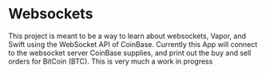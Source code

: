 # Websockets

This project is meant to be a way to learn about websockets, Vapor, and Swift using the WebSocket API of CoinBase. Currently this App will connect to the websocket server CoinBase supplies, and print out the buy and sell orders for BitCoin (BTC). This is very much a work in progress
